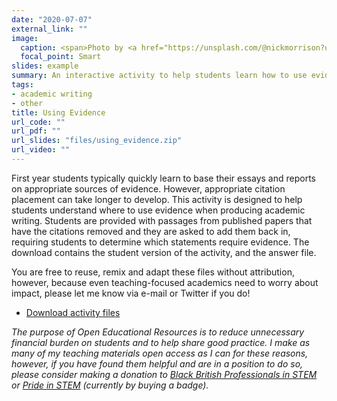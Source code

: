 ```yaml
---
date: "2020-07-07"
external_link: ""
image:
  caption: <span>Photo by <a href="https://unsplash.com/@nickmorrison?utm_source=unsplash&amp;utm_medium=referral&amp;utm_content=creditCopyText">Nick Morrison</a> on <a href="https://unsplash.com/s/photos/writing?utm_source=unsplash&amp;utm_medium=referral&amp;utm_content=creditCopyText">Unsplash</a></span>
  focal_point: Smart
slides: example
summary: An interactive activity to help students learn how to use evidence and improve citation placement
tags:
- academic writing
- other
title: Using Evidence
url_code: ""
url_pdf: ""
url_slides: "files/using_evidence.zip"
url_video: ""
---
```


First year students typically quickly learn to base their essays and reports on appropriate sources of evidence. However, appropriate citation placement can take longer to develop. This activity is designed to help students understand where to use evidence when producing academic writing. Students are provided with passages from published papers that have the citations removed and they are asked to add them back in, requiring students to determine which statements require evidence. The download contains the student version of the activity, and the answer file.

You are free to reuse, remix and adapt these files without attribution, however, because even teaching-focused academics need to worry about impact, please let me know via e-mail or Twitter if you do!

* [Download activity files](using_evidence.zip)

*The purpose of Open Educational Resources is to reduce unnecessary financial burden on students and to help share good practice. I make as many of my teaching materials open access as I can for these reasons, however, if you have found them helpful and are in a position to do so, please consider making a donation to [Black British Professionals in STEM](https://bbstem.co.uk/donations/) or [Pride in STEM](https://prideinstem.org/shop/) (currently by buying a badge).*
